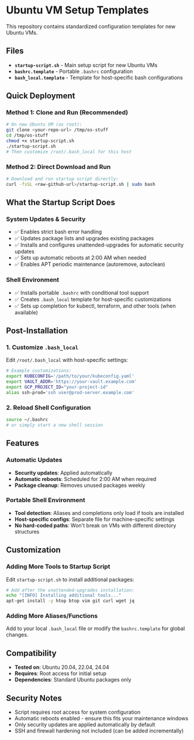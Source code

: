 # Ubuntu VM Setup Templates

This repository contains standardized configuration templates for new Ubuntu VMs.

## Files

- **`startup-script.sh`** - Main setup script for new Ubuntu VMs
- **`bashrc.template`** - Portable `.bashrc` configuration
- **`bash_local.template`** - Template for host-specific bash configurations

## Quick Deployment

### Method 1: Clone and Run (Recommended)
```bash
# On new Ubuntu VM (as root):
git clone <your-repo-url> /tmp/os-stuff
cd /tmp/os-stuff
chmod +x startup-script.sh
./startup-script.sh
# Then customize /root/.bash_local for this host
```

### Method 2: Direct Download and Run
```bash
# Download and run startup script directly:
curl -fsSL <raw-github-url>/startup-script.sh | sudo bash
```

## What the Startup Script Does

### System Updates & Security
- ✅ Enables strict bash error handling
- ✅ Updates package lists and upgrades existing packages
- ✅ Installs and configures unattended-upgrades for automatic security updates
- ✅ Sets up automatic reboots at 2:00 AM when needed
- ✅ Enables APT periodic maintenance (autoremove, autoclean)

### Shell Environment
- ✅ Installs portable `.bashrc` with conditional tool support
- ✅ Creates `.bash_local` template for host-specific customizations
- ✅ Sets up completion for kubectl, terraform, and other tools (when available)

## Post-Installation

### 1. Customize `.bash_local`
Edit `/root/.bash_local` with host-specific settings:
```bash
# Example customizations:
export KUBECONFIG='/path/to/your/kubeconfig.yaml'
export VAULT_ADDR='https://your-vault.example.com'
export GCP_PROJECT_ID="your-project-id"
alias ssh-prod='ssh user@prod-server.example.com'
```

### 2. Reload Shell Configuration
```bash
source ~/.bashrc
# or simply start a new shell session
```

## Features

### Automatic Updates
- **Security updates**: Applied automatically
- **Automatic reboots**: Scheduled for 2:00 AM when required
- **Package cleanup**: Removes unused packages weekly

### Portable Shell Environment
- **Tool detection**: Aliases and completions only load if tools are installed
- **Host-specific configs**: Separate file for machine-specific settings
- **No hard-coded paths**: Won't break on VMs with different directory structures

## Customization

### Adding More Tools to Startup Script
Edit `startup-script.sh` to install additional packages:
```bash
# Add after the unattended-upgrades installation:
echo "[INFO] Installing additional tools..."
apt-get install -y htop btop vim git curl wget jq
```

### Adding More Aliases/Functions
Add to your local `.bash_local` file or modify the `bashrc.template` for global changes.

## Compatibility

- **Tested on**: Ubuntu 20.04, 22.04, 24.04
- **Requires**: Root access for initial setup
- **Dependencies**: Standard Ubuntu packages only

## Security Notes

- Script requires root access for system configuration
- Automatic reboots enabled - ensure this fits your maintenance windows
- Only security updates are applied automatically by default
- SSH and firewall hardening not included (can be added incrementally)
